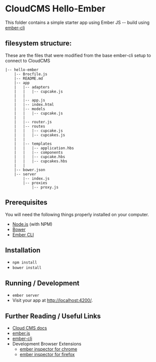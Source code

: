 # CloudCMS Hello-Ember

This folder contains a simple starter app using Ember JS -- build using [ember-cli](http://www.ember-cli.com/)

## filesystem structure:
These are the files that were modified from the base ember-cli setup to connect to CloudCMS

    |-- hello-ember
        |-- Brocfile.js
        |-- README.md
        |-- app
        |   |-- adapters
        |   |   |-- cupcake.js
        |   |
        |   |-- app.js
        |   |-- index.html
        |   |-- models
        |   |   |-- cupcake.js
        |   |
        |   |-- router.js
        |   |-- routes
        |   |   |-- cupcake.js
        |   |   |-- cupcakes.js
        |   |
        |   |-- templates
        |   |   |-- application.hbs
        |   |   |-- components
        |   |   |-- cupcake.hbs
        |   |   |-- cupcakes.hbs
        |   |
        |-- bower.json
        |-- server
            |-- index.js
            |-- proxies
                |-- proxy.js

## Prerequisites

You will need the following things properly installed on your computer.

* [Node.js](http://nodejs.org/) (with NPM)
* [Bower](http://bower.io/)
* [Ember CLI](http://www.ember-cli.com/)

## Installation

* `npm install`
* `bower install`

## Running / Development

* `ember server`
* Visit your app at [http://localhost:4200/](http://localhost:4200/).


## Further Reading / Useful Links

* [Cloud CMS docs](https://www.cloudcms.com/documentation.html)
* [ember.js](http://emberjs.com/)
* [ember-cli](http://www.ember-cli.com/)
* Development Browser Extensions
  * [ember inspector for chrome](https://chrome.google.com/webstore/detail/ember-inspector/bmdblncegkenkacieihfhpjfppoconhi)
  * [ember inspector for firefox](https://addons.mozilla.org/en-US/firefox/addon/ember-inspector/)
